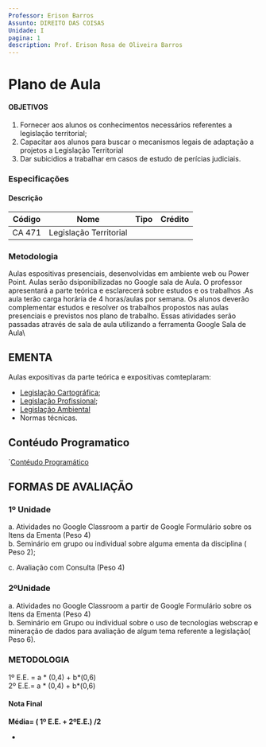```yaml
---
Professor: Erison Barros
Assunto: DIREITO DAS COISAS
Unidade: I
pagina: 1
description: Prof. Erison Rosa de Oliveira Barros
---
```


# Plano de Aula

#### OBJETIVOS <a href="#user-content-objetivos" id="user-content-objetivos"></a>

1. Fornecer aos alunos os conhecimentos necessários referentes a legislação territorial;
2. Capacitar aos alunos para buscar o mecanismos legais de adaptação a projetos a Legislação Territorial
3. Dar subicidios a trabalhar em casos de estudo de perícias judiciais.

### Especificações <a href="#legislacao-territorial" id="legislacao-territorial"></a>

#### Descrição <a href="#user-content-metodologia" id="user-content-metodologia"></a>

| Código | Nome                   | Tipo | Crédito |
| ------ | ---------------------- | ---- | ------- |
| CA 471 | Legislação Territorial |      |         |

### Metodologia

Aulas espositivas presenciais, desenvolvidas em ambiente web ou Power Point. Aulas serão dsiponibilizadas no Google sala de Aula. O professor apresentará a parte teórica e esclarecerá sobre estudos e os trabalhos .As aula terão carga horária de 4 horas/aulas por semana. Os  alunos deverão complementar estudos e resolver os trabalhos propostos nas aulas presenciais e previstos nos plano de trabalho. Essas atividades serão passadas através de sala de aula utilizando a ferramenta Google Sala de Aula\


## EMENTA <a href="#ementera" id="ementera"></a>

Aulas expositivas da parte teórica e expositivas comteplaram:

* [Legislação Cartográfica](https://github.com/ErisonBarros/LegislacaoTerritorial/blob/master/Colet%C3%A2nea%20com%20a%20Legisla%C3%A7%C3%A3o%20da%20Cartografia%20Nacional.md);
* [Legislação Profissional](https://github.com/ErisonBarros/LegislacaoTerritorial/blob/master/Colet%C3%A2nea%20com%20a%20Legisla%C3%A7%C3%A3o%20da%20Cartografia%20Nacional.md);
* [Legislação Ambiental](https://github.com/ErisonBarros/LegislacaoTerritorial/blob/master/Legisla%C3%A7%C3%A3o%20Ambiental.md)
* Normas técnicas.

## Contéudo Programatico

´[Contéudo Programático](https://colab.research.google.com/github/ErisonBarros/LegislacaoTerritorial/blob/master/Summary.ipynb#scrollTo=Waq9aYs1J2K-)

## FORMAS DE AVALIAÇÃO <a href="#user-content-formas-de-avaliacao" id="user-content-formas-de-avaliacao"></a>

### 1º Unidade

a. Atividades no Google Classroom a partir de Google Formulário sobre os Itens da Ementa (Peso 4)\
b. Seminário em grupo ou individual sobre alguma ementa da disciplina ( Peso 2);

c. Avaliação com Consulta (Peso 4)

### 2ºUnidade

a. Atividades no Google Classroom a partir de Google Formulário sobre os Itens da Ementa (Peso 4)\
b. Seminário em Grupo ou individual sobre o uso de tecnologias webscrap e mineração de dados para avaliação de algum tema referente a legislação( Peso 6).

### METODOLOGIA <a href="#metodologia" id="metodologia"></a>

1º E.E. = a \* (0,4) + b\*(0,6)\
2º E.E.= a \* (0,4) + b\*(0,6)

#### Nota Final <a href="#metodologia" id="metodologia"></a>

**Média= ( 1º E.E. + 2ºE.E.) /2**

*
